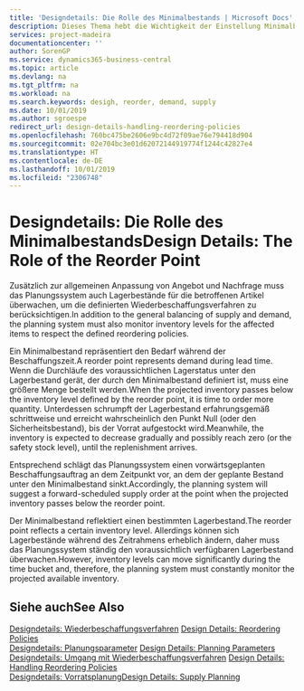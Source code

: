 ```yaml
---
title: 'Designdetails: Die Rolle des Minimalbestands | Microsoft Docs'
description: Dieses Thema hebt die Wichtigkeit der Einstellung Minimalbed hervor, damit Sie wissen, wann Sie den Bestand erneuern müssen.
services: project-madeira
documentationcenter: ''
author: SorenGP
ms.service: dynamics365-business-central
ms.topic: article
ms.devlang: na
ms.tgt_pltfrm: na
ms.workload: na
ms.search.keywords: desigh, reorder, demand, supply
ms.date: 10/01/2019
ms.author: sgroespe
redirect_url: design-details-handling-reordering-policies
ms.openlocfilehash: 760bc475be2606e9bc4d72f09ae76e794418d904
ms.sourcegitcommit: 02e704bc3e01d62072144919774f1244c42827e4
ms.translationtype: HT
ms.contentlocale: de-DE
ms.lasthandoff: 10/01/2019
ms.locfileid: "2306748"
---
```

# <a name="design-details-the-role-of-the-reorder-point"></a><span data-ttu-id="4e914-103">Designdetails: Die Rolle des Minimalbestands</span><span class="sxs-lookup"><span data-stu-id="4e914-103">Design Details: The Role of the Reorder Point</span></span>
<span data-ttu-id="4e914-104">Zusätzlich zur allgemeinen Anpassung von Angebot und Nachfrage muss das Planungssystem auch Lagerbestände für die betroffenen Artikel überwachen, um die definierten Wiederbeschaffungsverfahren zu berücksichtigen.</span><span class="sxs-lookup"><span data-stu-id="4e914-104">In addition to the general balancing of supply and demand, the planning system must also monitor inventory levels for the affected items to respect the defined reordering policies.</span></span>  

<span data-ttu-id="4e914-105">Ein Minimalbestand repräsentiert den Bedarf während der Beschaffungszeit.</span><span class="sxs-lookup"><span data-stu-id="4e914-105">A reorder point represents demand during lead time.</span></span> <span data-ttu-id="4e914-106">Wenn die Durchläufe des voraussichtlichen Lagerstatus unter den Lagerbestand gerät, der durch den Minimalbestand definiert ist, muss eine größere Menge bestellt werden.</span><span class="sxs-lookup"><span data-stu-id="4e914-106">When the projected inventory passes below the inventory level defined by the reorder point, it is time to order more quantity.</span></span> <span data-ttu-id="4e914-107">Unterdessen schrumpft der Lagerbestand erfahrungsgemäß schrittweise und erreicht wahrscheinlich den Punkt Null (oder den Sicherheitsbestand), bis der Vorrat aufgestockt wird.</span><span class="sxs-lookup"><span data-stu-id="4e914-107">Meanwhile, the inventory is expected to decrease gradually and possibly reach zero (or the safety stock level), until the replenishment arrives.</span></span>  

<span data-ttu-id="4e914-108">Entsprechend schlägt das Planungssystem einen vorwärtsgeplanten Beschaffungsauftrag an dem Zeitpunkt vor, an dem der geplante Bestand unter den Minimalbestand sinkt.</span><span class="sxs-lookup"><span data-stu-id="4e914-108">Accordingly, the planning system will suggest a forward-scheduled supply order at the point when the projected inventory passes below the reorder point.</span></span>  

<span data-ttu-id="4e914-109">Der Minimalbestand reflektiert einen bestimmten Lagerbestand.</span><span class="sxs-lookup"><span data-stu-id="4e914-109">The reorder point reflects a certain inventory level.</span></span> <span data-ttu-id="4e914-110">Allerdings können sich Lagerbestände während des Zeitrahmens erheblich ändern, daher muss das Planungssystem ständig den voraussichtlich verfügbaren Lagerbestand überwachen.</span><span class="sxs-lookup"><span data-stu-id="4e914-110">However, inventory levels can move significantly during the time bucket and, therefore, the planning system must constantly monitor the projected available inventory.</span></span>  

## <a name="see-also"></a><span data-ttu-id="4e914-111">Siehe auch</span><span class="sxs-lookup"><span data-stu-id="4e914-111">See Also</span></span>  
<span data-ttu-id="4e914-112">[Designdetails: Wiederbeschaffungsverfahren](design-details-reordering-policies.md) </span><span class="sxs-lookup"><span data-stu-id="4e914-112">[Design Details: Reordering Policies](design-details-reordering-policies.md) </span></span>  
<span data-ttu-id="4e914-113">[Designdetails: Planungsparameter](design-details-planning-parameters.md) </span><span class="sxs-lookup"><span data-stu-id="4e914-113">[Design Details: Planning Parameters](design-details-planning-parameters.md) </span></span>  
<span data-ttu-id="4e914-114">[Designdetails: Umgang mit Wiederbeschaffungsverfahren](design-details-handling-reordering-policies.md) </span><span class="sxs-lookup"><span data-stu-id="4e914-114">[Design Details: Handling Reordering Policies](design-details-handling-reordering-policies.md) </span></span>  
[<span data-ttu-id="4e914-115">Designdetails: Vorratsplanung</span><span class="sxs-lookup"><span data-stu-id="4e914-115">Design Details: Supply Planning</span></span>](design-details-supply-planning.md)

